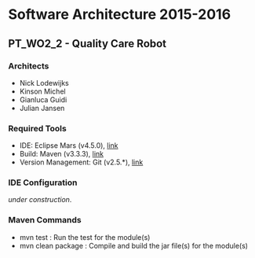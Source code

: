 # Software Architecture 2015-2016

## PT_WO2_2 - Quality Care Robot


### Architects
* Nick Lodewijks
* Kinson Michel
* Gianluca Guidi
* Julian Jansen


### Required Tools

* IDE: Eclipse Mars (v4.5.0), [link](https://projects.eclipse.org/releases/mars)
* Build: Maven (v3.3.3), [link](https://maven.apache.org/)
* Version Management: Git (v2.5.*), [link](https://git-scm.com/)

### IDE Configuration
 *under construction*.

### Maven Commands

* mvn test : Run the test for the module(s)
* mvn clean package : Compile and build the jar file(s) for the module(s)